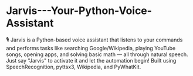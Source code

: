 # Jarvis---Your-Python-Voice-Assistant
🎙️ Jarvis is a Python-based voice assistant that listens to your commands and performs tasks like searching Google/Wikipedia, playing YouTube songs, opening apps, and solving basic math — all through natural speech. Just say "Jarvis" to activate it and let the automation begin! Built using SpeechRecognition, pyttsx3, Wikipedia, and PyWhatKit.

